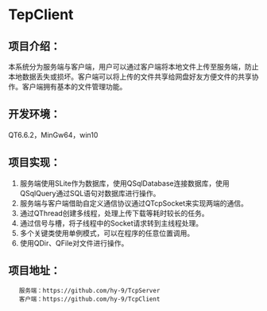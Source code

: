 # TepClient

## 项目介绍： 

本系统分为服务端与客户端，用户可以通过客户端将本地文件上传至服务端，防止本地数据丢失或损坏。客户端可以将上传的文件共享给网盘好友方便文件的共享协作。客户端拥有基本的文件管理功能。

## 开发环境：

QT6.6.2，MinGw64，win10

## 项目实现：

1. 服务端使用SLite作为数据库，使用QSqlDatabase连接数据库，使用QSqlQuery通过SQL语句对数据库进行操作。
2. 服务端与客户端借助自定义通信协议通过QTcpSocket来实现两端的通信。
3. 通过QThread创建多线程，处理上传下载等耗时较长的任务。
4. 通过信号与槽，将子线程中的Socket请求转到主线程处理。
5. 多个关键类使用单例模式，可以在程序的任意位置调用。
6. 使用QDir、QFile对文件进行操作。

## 项目地址：
       服务端：https://github.com/hy-9/TcpServer
       客户端：https://github.com/hy-9/TcpClient
